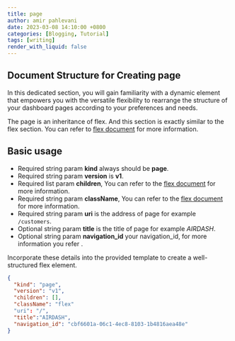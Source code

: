 ```yaml
---
title: page
author: amir pahlevani
date: 2023-03-08 14:10:00 +0800
categories: [Blogging, Tutorial]
tags: [writing]
render_with_liquid: false
---
```


## Document Structure for Creating page
In this dedicated section, you will gain familiarity with a dynamic element that empowers you with the versatile flexibility to rearrange the structure of your dashboard pages according to your preferences and needs.

The page is an inheritance of flex. And this section is exactly similar to the flex section. You can refer to [flex document](https://github.com/airdashio/documentation/blob/main/docs/_posts/flex.md) for more information.
## Basic usage
- Required string param **kind** always should be **page**.
- Required string param **version** is **v1**.
- Required list param **children**, You can refer to the [flex document](https://github.com/airdashio/documentation/blob/main/docs/_posts/flex.md) for more information.
- Required string param **className**, You can refer to the [flex document](https://github.com/airdashio/documentation/blob/main/docs/_posts/flex.md) for more information.
- Required string param **uri** is the address of page for example `/customers`.
- Optional string param **title** is the title of page for example _AIRDASH_.
- Optional string param **navigation_id** your navigation_id, for more information you refer []().

Incorporate these details into the provided template to create a well-structured flex element.

```json
{
  "kind": "page",
  "version": "v1",
  "children": [],
  "className": "flex"
  "uri": "/",
  "title":"AIRDASH",
  "navigation_id": "cbf6601a-06c1-4ec8-8103-1b4816aea48e"
}
```

